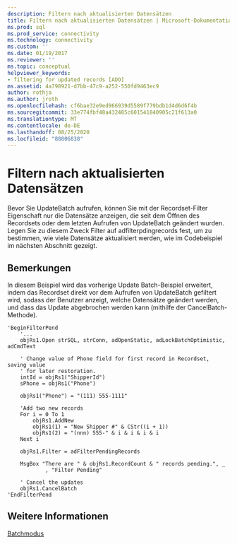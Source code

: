 ```yaml
---
description: Filtern nach aktualisierten Datensätzen
title: Filtern nach aktualisierten Datensätzen | Microsoft-Dokumentation
ms.prod: sql
ms.prod_service: connectivity
ms.technology: connectivity
ms.custom: ''
ms.date: 01/19/2017
ms.reviewer: ''
ms.topic: conceptual
helpviewer_keywords:
- filtering for updated records [ADO]
ms.assetid: 4a798921-d7bb-47c9-a252-550fd9463ec9
author: rothja
ms.author: jroth
ms.openlocfilehash: cf6bae32e9ed966939d5589f779bdb1d4d6d6f4b
ms.sourcegitcommit: 33e774fbf48a432485c601541840905c21f613a0
ms.translationtype: MT
ms.contentlocale: de-DE
ms.lasthandoff: 08/25/2020
ms.locfileid: "88806838"
---
```

# <a name="filtering-for-updated-records"></a>Filtern nach aktualisierten Datensätzen
Bevor Sie UpdateBatch aufrufen, können Sie mit der Recordset-Filter Eigenschaft nur die Datensätze anzeigen, die seit dem Öffnen des Recordsets oder dem letzten Aufrufen von UpdateBatch geändert wurden. Legen Sie zu diesem Zweck Filter auf adfilterpdingrecords fest, um zu bestimmen, wie viele Datensätze aktualisiert werden, wie im Codebeispiel im nächsten Abschnitt gezeigt.  
  
## <a name="remarks"></a>Bemerkungen  
 In diesem Beispiel wird das vorherige Update Batch-Beispiel erweitert, indem das Recordset direkt vor dem Aufrufen von UpdateBatch gefiltert wird, sodass der Benutzer anzeigt, welche Datensätze geändert werden, und dass das Update abgebrochen werden kann (mithilfe der CancelBatch-Methode).  
  
```  
'BeginFilterPend  
    '...  
    objRs1.Open strSQL, strConn, adOpenStatic, adLockBatchOptimistic, adCmdText  
  
    ' Change value of Phone field for first record in Recordset, saving value  
    ' for later restoration.  
    intId = objRs1("ShipperId")  
    sPhone = objRs1("Phone")  
  
    objRs1("Phone") = "(111) 555-1111"  
  
    'Add two new records  
    For i = 0 To 1  
        objRs1.AddNew  
        objRs1(1) = "New Shipper #" & CStr((i + 1))  
        objRs1(2) = "(nnn) 555-" & i & i & i & i  
    Next i  
  
    objRs1.Filter = adFilterPendingRecords  
  
    MsgBox "There are " & objRs1.RecordCount & " records pending.", _  
            , "Filter Pending"  
  
    ' Cancel the updates  
    objRs1.CancelBatch  
'EndFilterPend  
```  
  
## <a name="see-also"></a>Weitere Informationen  
 [Batchmodus](./batch-mode.md)